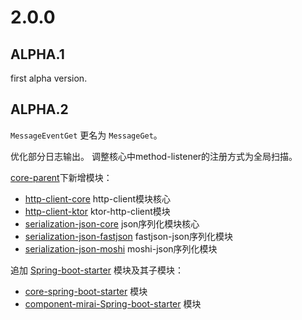 # 2.0.0
## ALPHA.1
first alpha version.


## ALPHA.2
`MessageEventGet` 更名为 `MessageGet`。

优化部分日志输出。
调整核心中method-listener的注册方式为全局扫描。

[core-parent](./core-parent)下新增模块：
- [http-client-core](./core-parent/http-client-core) http-client模块核心
- [http-client-ktor](./core-parent/http-client-ktor) ktor-http-client模块
- [serialization-json-core](./core-parent/serialization-json-core) json序列化模块核心
- [serialization-json-fastjson](./core-parent/serialization-json-fastjson) fastjson-json序列化模块
- [serialization-json-moshi](./core-parent/serialization-json-moshi) moshi-json序列化模块

追加 [Spring-boot-starter](./spring-boot-starter) 模块及其子模块：
- [core-spring-boot-starter](./spring-boot-starter/core-spring-boot-starter) 模块
- [component-mirai-Spring-boot-starter](./spring-boot-starter/component-mirai-spring-boot-starter) 模块
